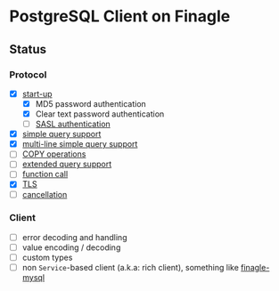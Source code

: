 # PostgreSQL Client on Finagle

## Status

### Protocol

- [x] [start-up](https://www.postgresql.org/docs/current/protocol-flow.html#id-1.10.5.7.3)
    - [x] MD5 password authentication
    - [x] Clear text password authentication
    - [ ] [SASL authentication](https://www.postgresql.org/docs/current/sasl-authentication.html)
- [x] [simple query support](https://www.postgresql.org/docs/current/protocol-flow.html#id-1.10.5.7.4)
- [x] [multi-line simple query support](https://www.postgresql.org/docs/current/protocol-flow.html#PROTOCOL-FLOW-MULTI-STATEMENT)
- [ ] [COPY operations](https://www.postgresql.org/docs/current/protocol-flow.html#PROTOCOL-COPY)
- [ ] [extended query support](https://www.postgresql.org/docs/current/protocol-flow.html#PROTOCOL-FLOW-EXT-QUERY)
- [ ] [function call](https://www.postgresql.org/docs/current/protocol-flow.html#id-1.10.5.7.6)
- [x] [TLS](https://www.postgresql.org/docs/current/protocol-flow.html#id-1.10.5.7.11)
- [ ] [cancellation](https://www.postgresql.org/docs/current/protocol-flow.html#id-1.10.5.7.9)

### Client

- [ ] error decoding and handling
- [ ] value encoding / decoding
- [ ] custom types
- [ ] non `Service`-based client (a.k.a: rich client), something like [finagle-mysql](https://github.com/twitter/finagle/blob/develop/finagle-mysql/src/main/scala/com/twitter/finagle/mysql/Client.scala#L66)
